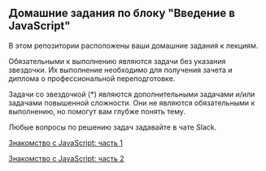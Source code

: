 ## Домашние задания по блоку "Введение в JavaScript"

В этом репозитории расположены ваши домашние задания к лекциям. 

Обязательными к выполнению являются задачи без указания звездочки. Их выполнение необходимо для получения зачета и диплома о профессиональной переподготовке.

Задачи со звездочкой (*) являются дополнительными задачами и/или задачами повышенной сложности. Они не являются обязательными к выполнению, но помогут вам глубже понять тему.

Любые вопросы по решению задач задавайте в чате Slack.

[Знакомство с JavaScript: часть 1]()

[ Знакомство с JavaScript: часть 2]()
